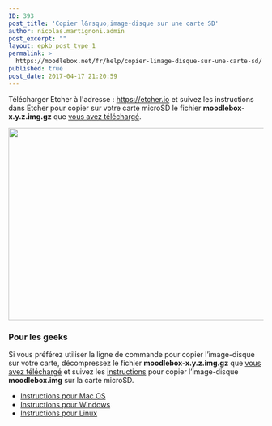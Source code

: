 ```yaml
---
ID: 393
post_title: 'Copier l&rsquo;image-disque sur une carte SD'
author: nicolas.martignoni.admin
post_excerpt: ""
layout: epkb_post_type_1
permalink: >
  https://moodlebox.net/fr/help/copier-limage-disque-sur-une-carte-sd/
published: true
post_date: 2017-04-17 21:20:59
---
```

Télécharger Etcher à l'adresse : <a href="https://etcher.io/" target="_blank" rel="noopener noreferrer">https://etcher.io</a> et suivez les instructions dans Etcher pour copier sur votre carte microSD le fichier <strong>moodlebox-x.y.z.img.gz</strong> que <a href="https://moodlebox.net/fr/help/telecharger-limage-disque/">vous avez téléchargé</a>.

<img class="alignnone size-full wp-image-352" src="https://moodlebox.net/fr/wp-content/uploads/sites/4/2016/09/Etcher-copy.png" sizes="(max-width: 800px) 100vw, 800px" srcset="https://moodlebox.net/fr/wp-content/uploads/sites/4/2016/09/Etcher-copy.png 800w, https://moodlebox.net/fr/wp-content/uploads/sites/4/2016/09/Etcher-copy-300x143.png 300w, https://moodlebox.net/fr/wp-content/uploads/sites/4/2016/09/Etcher-copy-768x365.png 768w" alt="" width="800" height="380" />
<h3>Pour les geeks</h3>
Si vous préférez utiliser la ligne de commande pour copier l’image-disque sur votre carte, décompressez le fichier <strong>moodlebox-x.y.z.img.gz</strong> que <a href="https://moodlebox.net/fr/help/telecharger-limage-disque/">vous avez téléchargé</a> et suivez les <a href="https://www.raspberrypi.org/documentation/installation/installing-images/README.md" target="_blank" rel="noopener noreferrer">instructions</a> pour copier l’image-disque <strong>moodlebox.img</strong> sur la carte microSD.
<ul>
 	<li><a href="https://www.raspberrypi.org/documentation/installation/installing-images/mac.md" target="_blank" rel="noopener noreferrer">Instructions pour Mac OS</a></li>
 	<li><a href="https://www.raspberrypi.org/documentation/installation/installing-images/windows.md" target="_blank" rel="noopener noreferrer">Instructions pour Windows</a></li>
 	<li><a href="https://www.raspberrypi.org/documentation/installation/installing-images/linux.md" target="_blank" rel="noopener noreferrer">Instructions pour Linux</a></li>
</ul>